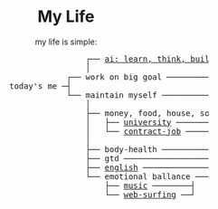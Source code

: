 <div align="center">
<h1>My Life</h1>

my life is simple:

</div>
<pre>
                                  ┌── <a href="ai">ai: learn, think, build, r&d</a> ─┐
                                  │                                 │
                              ┌── work on big goal ────────────────────┐
                  today's me ─┤                                        ├─> <a href="global-pic">new horizons</a>
                              └── maintain myself ─────────────────────┘
                                  │                                 │
                                  ├── money, food, house, social ───┤
                                  │   ├── <a href="https://github.com/tandav/vsu-tasks">university</a> ──────────┤    │
                                  │   └── <a href="contract-job">contract-job</a> ────────┘    │
                                  │                                 │
                                  ├── body-health ──────────────────┤
                                  ├── gtd ──────────────────────────┤
                                  ├── <a href="english">english</a> ──────────────────────┤
                                  └── emotional ballance ───────────┘
                                      ├── <a href="music">music</a> ────────┤
                                      └── <a href="surfing.md">web-surfing</a> ──┘
</pre>
